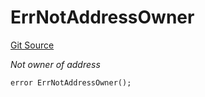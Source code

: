 # ErrNotAddressOwner
[Git Source](https://github.com/Crossbell-Box/Crossbell-Contracts/blob/eafad9b7237b4175827150168fbfde105ec8c367/contracts/libraries/Error.sol)

*Not owner of address*


```solidity
error ErrNotAddressOwner();
```

